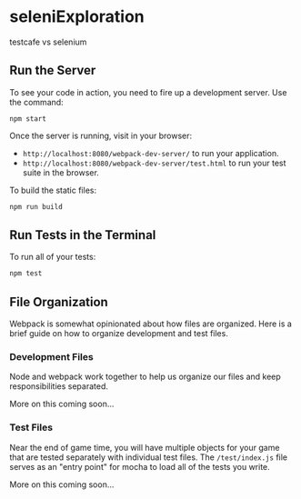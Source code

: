 # seleniExploration
testcafe vs selenium



## Run the Server

To see your code in action, you need to fire up a development server. Use the command:

```shell
npm start
```

Once the server is running, visit in your browser:

* `http://localhost:8080/webpack-dev-server/` to run your application.
* `http://localhost:8080/webpack-dev-server/test.html` to run your test suite in the browser.

To build the static files:

```js
npm run build
```

## Run Tests in the Terminal

To run all of your tests:

```js
npm test
```

## File Organization

Webpack is somewhat opinionated about how files are organized. Here is a brief guide on how to organize development and test files.

### Development Files

Node and webpack work together to help us organize our files and keep responsibilities separated.

More on this coming soon...

### Test Files

Near the end of game time, you will have multiple objects for your game that are tested separately with individual test files. The `/test/index.js` file serves as an "entry point" for mocha to load all of the tests you write.

More on this coming soon...
